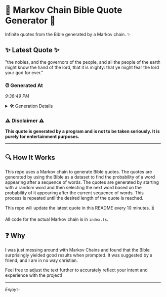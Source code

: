 # 📖 Markov Chain Bible Quote Generator 📖

Infinite quotes from the Bible generated by a Markov chain. ✨

## ✨ Latest Quote ✨
"the nobles, and the governors of the people, and all the people of the earth might know the hand of the lord, that it is mighty: that ye might fear the lord your god for ever."

### ⏰ Generated At
*9:36:49 PM*

<details>
    <summary>🛠️ Generation Details</summary>
    <p>
        <strong>🌱 Seed:</strong> the<br>
        <strong>🔄 Iterations:</strong> 35<br>
        <strong>📜 Context History:</strong><br>[ the ]: nobles,<br>[ the, nobles, ]: and<br>[ the, nobles,, and ]: the<br>[ the, nobles,, and, the ]: governors<br>[ the, nobles,, and, the, governors ]: of<br>[ the, nobles,, and, the, governors, of ]: the<br>[ nobles,, and, the, governors, of, the ]: people,<br>[ and, the, governors, of, the, people, ]: and<br>[ the, governors, of, the, people,, and ]: all<br>[ governors, of, the, people,, and, all ]: the<br>[ of, the, people,, and, all, the ]: people<br>[ the, people,, and, all, the, people ]: of<br>[ people,, and, all, the, people, of ]: the<br>[ and, all, the, people, of, the ]: earth<br>[ all, the, people, of, the, earth ]: might<br>[ the, people, of, the, earth, might ]: know<br>[ people, of, the, earth, might, know ]: the<br>[ of, the, earth, might, know, the ]: hand<br>[ the, earth, might, know, the, hand ]: of<br>[ earth, might, know, the, hand, of ]: the<br>[ might, know, the, hand, of, the ]: lord,<br>[ know, the, hand, of, the, lord, ]: that<br>[ the, hand, of, the, lord,, that ]: it<br>[ hand, of, the, lord,, that, it ]: is<br>[ of, the, lord,, that, it, is ]: mighty:<br>[ the, lord,, that, it, is, mighty: ]: that<br>[ lord,, that, it, is, mighty:, that ]: ye<br>[ that, it, is, mighty:, that, ye ]: might<br>[ it, is, mighty:, that, ye, might ]: fear<br>[ is, mighty:, that, ye, might, fear ]: the<br>[ mighty:, that, ye, might, fear, the ]: lord<br>[ that, ye, might, fear, the, lord ]: your<br>[ ye, might, fear, the, lord, your ]: god<br>[ might, fear, the, lord, your, god ]: for<br>[ fear, the, lord, your, god, for ]: ever.<br>
    </p>
</details>

### ⚠️ Disclaimer ⚠️
**This quote is generated by a program and is not to be taken seriously. It is purely for entertainment purposes.**

---

## 🔍 How It Works

This repo uses a Markov chain to generate Bible quotes. The quotes are generated by using the Bible as a dataset to find the probability of a word appearing after a sequence of words. The quotes are generated by starting with a random word and then selecting the next word based on the probability of it appearing after the current sequence of words. This process is repeated until the desired length of the quote is reached.

This repo will update the latest quote in this README every 10 minutes. ⏳

All code for the actual Markov chain is in `index.ts`.

## ❓ Why

I was just messing around with Markov Chains and found that the Bible surprisingly yielded good results when prompted. 
It was suggested by a friend, and I am in no way christian.

Feel free to adjust the text further to accurately reflect your intent and experience with the project!

---

*Enjoy*✨
